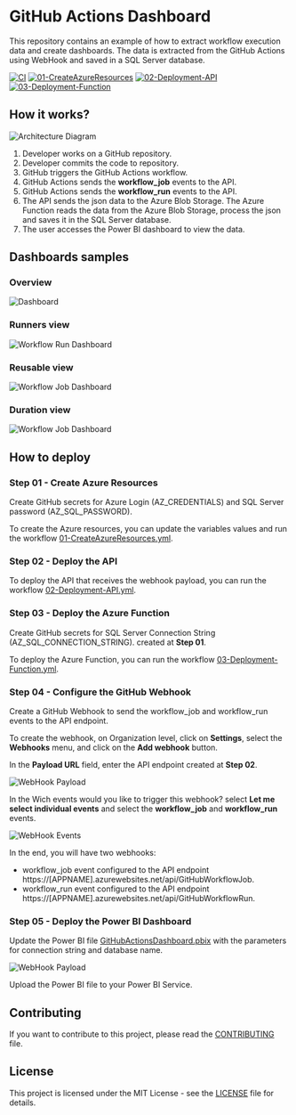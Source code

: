 # GitHub Actions Dashboard

This repository contains an example of how to extract workflow execution data and create dashboards. The data is extracted from the GitHub Actions using WebHook and saved in a SQL Server database.

[![CI](https://github.com/leandromsft/github-dashboard/actions/workflows/ci.yml/badge.svg)](https://github.com/leandromsft/github-dashboard/actions/workflows/ci.yml)
[![01-CreateAzureResources](https://github.com/leandromsft/github-dashboard/actions/workflows/01-CreateAzureResources.yml/badge.svg)](https://github.com/leandromsft/github-dashboard/actions/workflows/01-CreateAzureResources.yml)
[![02-Deployment-API](https://github.com/leandromsft/github-dashboard/actions/workflows/02-Deployment-API.yml/badge.svg)](https://github.com/leandromsft/github-dashboard/actions/workflows/02-Deployment-API.yml)
[![03-Deployment-Function](https://github.com/leandromsft/github-dashboard/actions/workflows/03-Deployment-Function.yml/badge.svg)](https://github.com/leandromsft/github-dashboard/actions/workflows/03-Deployment-Function.yml)




## How it works?

![Architecture Diagram](docs/architecture-diagram.png)

1. Developer works on a GitHub repository.
1. Developer commits the code to repository.
1. GitHub triggers the GitHub Actions workflow.
1. GitHub Actions sends the **workflow_job** events to the API.
1. GitHub Actions sends the **workflow_run** events to the API.
1. The API sends the json data to the Azure Blob Storage. The Azure Function reads the data from the Azure Blob Storage, process the json and saves it in the SQL Server database.
1. The user accesses the Power BI dashboard to view the data.

## Dashboards samples

### Overview
![Dashboard](docs/dash_main.png)

### Runners view
![Workflow Run Dashboard](docs/dash_runner.png)

### Reusable view
![Workflow Job Dashboard](docs/dash_reusable.png)

### Duration view
![Workflow Job Dashboard](docs/dash_duration.png)

## How to deploy

### Step 01 - Create Azure Resources

Create GitHub secrets for Azure Login (AZ_CREDENTIALS) and SQL Server password (AZ_SQL_PASSWORD).

To create the Azure resources, you can update the variables values and run the workflow [01-CreateAzureResources.yml](.github/workflows/01-CreateAzureResources.yml).

### Step 02 - Deploy the API

To deploy the API that receives the webhook payload, you can run the workflow [02-Deployment-API.yml](.github/workflows/02-Deployment-API.yml).

### Step 03 - Deploy the Azure Function

Create GitHub secrets for SQL Server Connection String (AZ_SQL_CONNECTION_STRING). created at **Step 01**.

To deploy the Azure Function, you can run the workflow [03-Deployment-Function.yml](.github/workflows/03-Deployment-Function.yml).

### Step 04 - Configure the GitHub Webhook

Create a GitHub Webhook to send the workflow_job and workflow_run events to the API endpoint.

To create the webhook, on Organization level, click on **Settings**, select the **Webhooks** menu, and click on the **Add webhook** button.

In the **Payload URL** field, enter the API endpoint created at **Step 02**.

![WebHook Payload](docs/WebhookPayload.png)

In the Wich events would you like to trigger this webhook? select **Let me select individual events** and select the **workflow_job** and **workflow_run** events.

![WebHook Events](docs/WebhookEvents.png)

In the end, you will have two webhooks:
- workflow_job event configured to the API endpoint https://[APPNAME].azurewebsites.net/api/GitHubWorkflowJob.
- workflow_run event configured to the API endpoint https://[APPNAME].azurewebsites.net/api/GitHubWorkflowRun.

### Step 05 - Deploy the Power BI Dashboard

Update the Power BI file [GitHubActionsDashboard.pbix](dashboard/GitHubDashboard.pbix) with the parameters for connection string and database name.

![WebHook Payload](docs/dash_powerbi_parameters.png)

Upload the Power BI file to your Power BI Service.

## Contributing

If you want to contribute to this project, please read the [CONTRIBUTING](CONTRIBUTING.md) file.

## License

This project is licensed under the MIT License - see the [LICENSE](LICENSE.md) file for details.